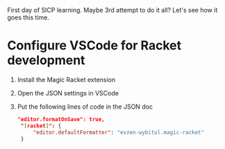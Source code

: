 First day of SICP learning. Maybe 3rd attempt to do it all? Let's see how it goes this time.

# Configure VSCode for Racket development

1. Install the Magic Racket extension
2. Open the JSON settings in VSCode
3. Put the following lines of code in the JSON doc

   ```json
   "editor.formatOnSave": true,
    "[racket]": {
        "editor.defaultFormatter": "evzen-wybitul.magic-racket"
    }
   ```
